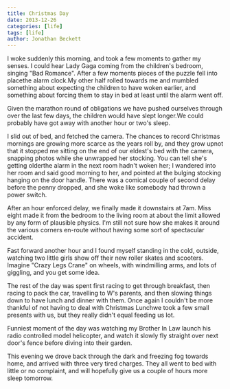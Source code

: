 ```yaml
---
title: Christmas Day
date: 2013-12-26
categories: [life]
tags: [life]
author: Jonathan Beckett
---
```


I woke suddenly this morning, and took a few moments to gather my senses. I could hear Lady Gaga coming from the children's bedroom, singing "Bad Romance". After a few moments pieces of the puzzle fell into placethe alarm clock.My other half rolled towards me and mumbled something about expecting the children to have woken earlier, and something about forcing them to stay in bed at least until the alarm went off.

Given the marathon round of obligations we have pushed ourselves through over the last few days, the children would have slept longer.We could probably have got away with another hour or two's sleep.

I slid out of bed, and fetched the camera. The chances to record Christmas mornings are growing more scarce as the years roll by, and they grow upnot that it stopped me sitting on the end of our eldest's bed with the camera, snapping photos while she unwrapped her stocking. You can tell she's getting olderthe alarm in the next room hadn't woken her; I wandered into her room and said good morning to her, and pointed at the bulging stocking hanging on the door handle. There was a comical couple of second delay before the penny dropped, and she woke like somebody had thrown a power switch.

After an hour enforced delay, we finally made it downstairs at 7am. Miss eight made it from the bedroom to the living room at about the limit allowed by any form of plausible physics. I'm still not sure how she makes it around the various corners en-route without having some sort of spectacular accident.

Fast forward another hour and I found myself standing in the cold, outside, watching two little girls show off their new roller skates and scooters. Imagine "Crazy Legs Crane" on wheels, with windmilling arms, and lots of giggling, and you get some idea.

The rest of the day was spent first racing to get through breakfast, then racing to pack the car, travelling to W's parents, and then slowing things down to have lunch and dinner with them. Once again I couldn't be more thankful of not having to deal with Christmas Lunchwe took a few small presents with us, but they really didn't equal feeding us lot.

Funniest moment of the day was watching my Brother In Law launch his radio controlled model helicopter, and watch it slowly fly straight over next door's fence before diving into their garden.

This evening we drove back through the dark and freezing fog towards home, and arrived with three very tired charges. They all went to bed with little or no complaint, and will hopefully give us a couple of hours more sleep tomorrow.